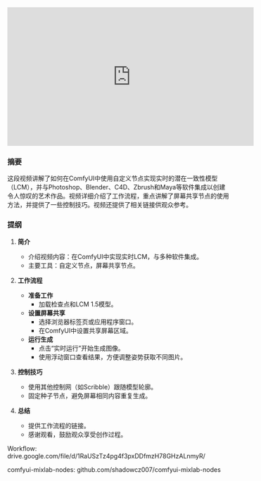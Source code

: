<iframe width="560" height="315" src="https://www.youtube.com/embed/RKZeBV0zSBg?si=qruHJHL2ZfpLn4Nf" title="YouTube video player" frameborder="0" allow="accelerometer; autoplay; clipboard-write; encrypted-media; gyroscope; picture-in-picture; web-share" referrerpolicy="strict-origin-when-cross-origin" allowfullscreen></iframe>



### 摘要

这段视频讲解了如何在ComfyUI中使用自定义节点实现实时的潜在一致性模型（LCM），并与Photoshop、Blender、C4D、Zbrush和Maya等软件集成以创建令人惊叹的艺术作品。视频详细介绍了工作流程，重点讲解了屏幕共享节点的使用方法，并提供了一些控制技巧。视频还提供了相关链接供观众参考。

### 提纲

1.  **简介**

    *   介绍视频内容：在ComfyUI中实现实时LCM，与多种软件集成。
    *   主要工具：自定义节点，屏幕共享节点。
2.  **工作流程**

    *   **准备工作**
        *   加载检查点和LCM 1.5模型。
    *   **设置屏幕共享**
        *   选择浏览器标签页或应用程序窗口。
        *   在ComfyUI中设置共享屏幕区域。
    *   **运行生成**
        *   点击“实时运行”开始生成图像。
        *   使用浮动窗口查看结果，方便调整姿势获取不同图片。
3.  **控制技巧**

    *   使用其他控制网（如Scribble）跟随模型轮廓。
    *   固定种子节点，避免屏幕相同内容重复生成。
4.  **总结**

    *   提供工作流程的链接。
    *   感谢观看，鼓励观众享受创作过程。


Workflow:
drive.google.com/file/d/1RaUSzTz4pg4f3pxDDfmzH78GHzALnmyR/

comfyui-mixlab-nodes: 
github.com/shadowcz007/comfyui-mixlab-nodes
